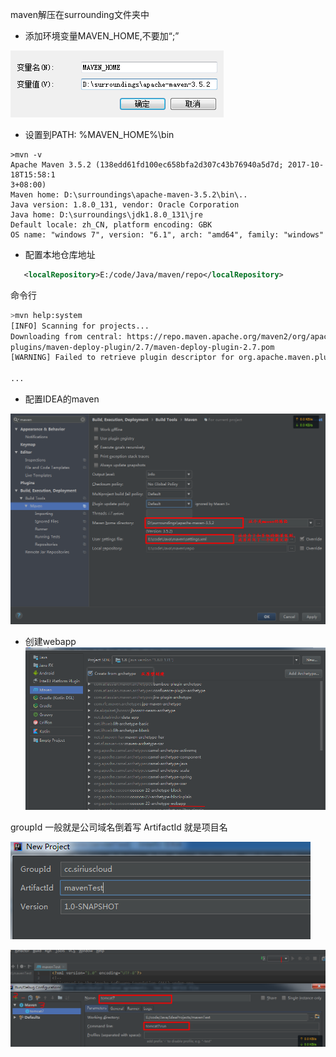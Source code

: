 

maven解压在surrounding文件夹中

+ 添加环境变量MAVEN_HOME,不要加“;”


![](.images/2018-04-25-14-06-00.png)

+ 设置到PATH: %MAVEN_HOME%\bin


```shell
>mvn -v
Apache Maven 3.5.2 (138edd61fd100ec658bfa2d307c43b76940a5d7d; 2017-10-18T15:58:1
3+08:00)
Maven home: D:\surroundings\apache-maven-3.5.2\bin\..
Java version: 1.8.0_131, vendor: Oracle Corporation
Java home: D:\surroundings\jdk1.8.0_131\jre
Default locale: zh_CN, platform encoding: GBK
OS name: "windows 7", version: "6.1", arch: "amd64", family: "windows"

```



+ 配置本地仓库地址

```xml
   <localRepository>E:/code/Java/maven/repo</localRepository>
```



命令行
```bash
>mvn help:system
[INFO] Scanning for projects...
Downloading from central: https://repo.maven.apache.org/maven2/org/apache/maven/
plugins/maven-deploy-plugin/2.7/maven-deploy-plugin-2.7.pom
[WARNING] Failed to retrieve plugin descriptor for org.apache.maven.plugins:mave

...

```


+ 配置IDEA的maven

![](.images/2018-04-25-14-18-38.png)

+ 创建webapp
![](.images/2018-04-25-14-21-20.png)


groupId 一般就是公司域名倒着写
ArtifactId 就是项目名


![](.images/2018-04-25-14-28-19.png)

![](.images/2018-04-25-14-34-59.png)